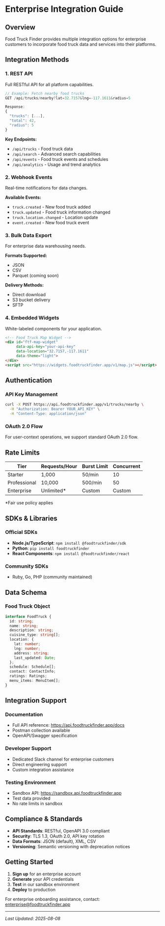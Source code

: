 # Enterprise Integration Guide

## Overview
Food Truck Finder provides multiple integration options for enterprise customers to incorporate food truck data and services into their platforms.

## Integration Methods

### 1. REST API
Full RESTful API for all platform capabilities.

```typescript
// Example: Fetch nearby food trucks
GET /api/trucks/nearby?lat=32.7157&lng=-117.1611&radius=5

Response:
{
  "trucks": [...],
  "total": 42,
  "radius": 5
}
```

**Key Endpoints:**
- `/api/trucks` - Food truck data
- `/api/search` - Advanced search capabilities  
- `/api/events` - Food truck events and schedules
- `/api/analytics` - Usage and trend analytics

### 2. Webhook Events
Real-time notifications for data changes.

**Available Events:**
- `truck.created` - New food truck added
- `truck.updated` - Food truck information changed
- `truck.location.changed` - Location update
- `event.created` - New food truck event

### 3. Bulk Data Export
For enterprise data warehousing needs.

**Formats Supported:**
- JSON
- CSV
- Parquet (coming soon)

**Delivery Methods:**
- Direct download
- S3 bucket delivery
- SFTP

### 4. Embedded Widgets
White-labeled components for your application.

```html
<!-- Food Truck Map Widget -->
<div id="ftf-map-widget" 
     data-api-key="your-api-key"
     data-location="32.7157,-117.1611"
     data-theme="light">
</div>
<script src="https://widgets.foodtruckfinder.app/v1/map.js"></script>
```

## Authentication

### API Key Management
```bash
curl -X POST https://api.foodtruckfinder.app/v1/trucks/nearby \
  -H "Authorization: Bearer YOUR_API_KEY" \
  -H "Content-Type: application/json"
```

### OAuth 2.0 Flow
For user-context operations, we support standard OAuth 2.0 flow.

## Rate Limits

| Tier | Requests/Hour | Burst Limit | Concurrent |
|------|---------------|-------------|------------|
| Starter | 1,000 | 50/min | 10 |
| Professional | 10,000 | 500/min | 50 |
| Enterprise | Unlimited* | Custom | Custom |

*Fair use policy applies

## SDKs & Libraries

### Official SDKs
- **Node.js/TypeScript**: `npm install @foodtruckfinder/sdk`
- **Python**: `pip install foodtruckfinder`
- **React Components**: `npm install @foodtruckfinder/react`

### Community SDKs
- Ruby, Go, PHP (community maintained)

## Data Schema

### Food Truck Object
```typescript
interface FoodTruck {
  id: string;
  name: string;
  description: string;
  cuisine_type: string[];
  location: {
    lat: number;
    lng: number;
    address: string;
    last_updated: Date;
  };
  schedule: Schedule[];
  contact: ContactInfo;
  ratings: Ratings;
  menu_items: MenuItem[];
}
```

## Integration Support

### Documentation
- Full API reference: https://api.foodtruckfinder.app/docs
- Postman collection available
- OpenAPI/Swagger specification

### Developer Support
- Dedicated Slack channel for enterprise customers
- Direct engineering support
- Custom integration assistance

### Testing Environment
- Sandbox API: https://sandbox.api.foodtruckfinder.app
- Test data provided
- No rate limits in sandbox

## Compliance & Standards

- **API Standards**: RESTful, OpenAPI 3.0 compliant
- **Security**: TLS 1.3, OAuth 2.0, API key rotation
- **Data Formats**: JSON (default), XML, CSV
- **Versioning**: Semantic versioning with deprecation notices

## Getting Started

1. **Sign up** for an enterprise account
2. **Generate** your API credentials
3. **Test** in our sandbox environment
4. **Deploy** to production

For enterprise onboarding assistance, contact:
enterprise@foodtruckfinder.app

---
*Last Updated: 2025-08-08*
